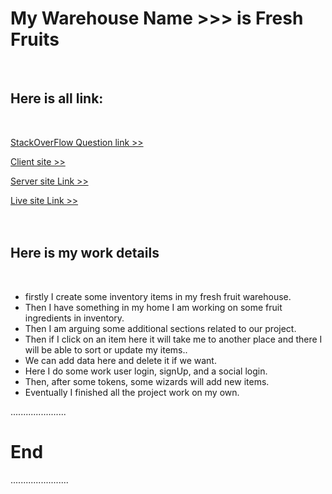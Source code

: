 # My Warehouse Name >>> is Fresh Fruits
</br>


## Here is all link:
</br>

 [StackOverFlow Question link >>](https://stackoverflow.com/questions/72154534/how-to-set-redirect-of-routes-signup-in-react?noredirect=1#comment127488435_72154534)
</br>

 [Client site >>](https://github.com/ProgrammingHeroWC4/warehouse-management-client-side-kanakWeb.git)
</br>

 [Server site Link >>](https://github.com/ProgrammingHeroWC4/warehouse-management-server-side-kanakWeb.git)
</br>

 [Live site Link >>](https://fresh-fruits-f5235.web.app/)
</br>
</br></br>
<h2>Here is my work details</h2>
</br>
<ul>
<li>firstly I create some inventory items in my fresh fruit warehouse.</li>
<li> Then I have something in my home
I am working on some fruit ingredients in inventory.</li>
<li>Then I am arguing some additional sections related to our project.</li>
<li>Then if I click on an item here it will take me to another place and there I will be able to sort or update my items..</li>
<li>We can add data here and delete it if we want.</li>
<li>Here I do some work user login, signUp, and a social login.</li>
<li>
Then, after some tokens, some wizards will add new items.</li>
<li>Eventually I finished all the project work on my own.</li>
</ul>

......................
<h1>End</h1>
.......................